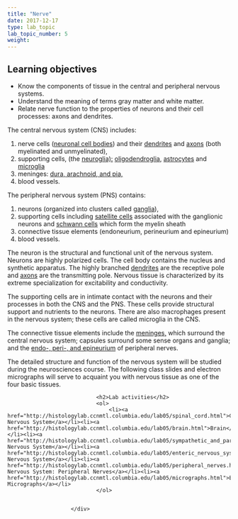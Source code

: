 ```yaml
---
title: "Nerve"
date: 2017-12-17
type: lab_topic
lab_topic_number: 5
weight: 
---
```

<div class="entrybody">
						<h2>Learning objectives</h2>


<ul>
<li>Know the components of tissue in the central and peripheral nervous systems.</li>
<li>Understand the meaning of terms gray matter and white matter.</li>
<li>Relate nerve function to the properties of neurons and their cell processes:  axons and dendrites.  </li>
</ul>




<p>The central nervous system (CNS) includes:</p>


<ol>
<li>nerve cells (<u>neuronal cell bodies</u>) and their <u>dendrites</u> and <u>axons</u> (both myelinated and unmyelinated),</li>
<li>supporting cells, (the <u>neuroglia):</u>  <u>oligodendroglia</u>, <u>astrocytes</u> and <u>microglia</u></li>
<li>meninges: <u>dura, arachnoid, and pia,</u></li>
<li>blood vessels.</li>
</ol>



<p>The peripheral nervous system (PNS) contains:</p>


<ol>
<li>neurons (organized into clusters called <u>ganglia</u>),  </li>
<li>supporting cells including <u>satellite cells</u> associated with the ganglionic neurons and <u>schwann cells</u> which form the myelin sheath</li>
<li>connective tissue elements (endoneurium, perineurium and epineurium)</li>
<li>blood vessels.</li>
</ol>



<p>The neuron is the structural and functional unit of the nervous system.  Neurons are highly polarized cells.  The cell body contains the nucleus and synthetic apparatus.  The highly branched <u>dendrites</u> are the receptive pole and <u>axons</u> are the transmitting pole. Nervous tissue is characterized by its extreme specialization for excitability and conductivity.</p>

<p>The supporting cells are in intimate contact with the neurons and their processes in both the <span class="caps">CNS </span>and the <span class="caps">PNS. </span> These cells provide structural support and nutrients to the neurons. There are also macrophages present in the nervous system; these cells are called microglia in the <span class="caps">CNS. </span></p>

<p>The connective tissue elements include the <u>meninges,</u> which surround the central nervous system; capsules surround some sense organs and ganglia; and the <u>endo-, peri-, and epineurium</u> of peripheral nerves.</p>

<p>The detailed structure and function of the nervous system will be studied during the neurosciences course.  The following class slides and electron micrographs will serve to acquaint you with nervous tissue as one of the four basic tissues.  </p>
						
						
							
								
								<h2>Lab activities</h2>
								<ol>
									<li><a href="http://histologylab.ccnmtl.columbia.edu/lab05/spinal_cord.html">Central Nervous System</a></li><li><a href="http://histologylab.ccnmtl.columbia.edu/lab05/brain.html">Brain</a></li><li><a href="http://histologylab.ccnmtl.columbia.edu/lab05/sympathetic_and_parasympathetic_systems.html">Peripheral Nervous System</a></li><li><a href="http://histologylab.ccnmtl.columbia.edu/lab05/enteric_nervous_system.html">Enteric Nervous System</a></li><li><a href="http://histologylab.ccnmtl.columbia.edu/lab05/peripheral_nerves.html">Peripheral Nervous System: Peripheral Nerves</a></li><li><a href="http://histologylab.ccnmtl.columbia.edu/lab05/micrographs.html">Electron Micrographs</a></li>
								</ol>
							
						
						</div>